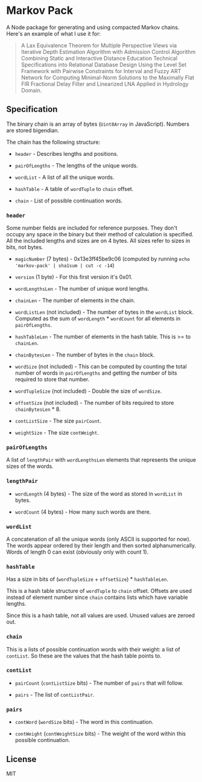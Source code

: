 # Markov Pack

A Node package for generating and using compacted Markov chains. Here's an example of what I use it for:

> A Lax Equivalence Theorem for Multiple Perspective Views via Iterative Depth Estimation Algorithm with Admission Control Algorithm Combining Static and Interactive Distance Education Technical Specifications into Relational Database Design Using the Level Set Framework with Pairwise Constraints for Interval and Fuzzy ART Network for Computing Minimal-Norm Solutions to the Maximally Flat FIR Fractional Delay Filter and Linearized LNA Applied in Hydrology Domain.

## Specification

The binary chain is an array of bytes (`Uint8Array` in JavaScript). Numbers are
stored bigendian.

The chain has the following structure:

- `header` - Describes lengths and positions.

- `pairOfLengths` - The lengths of the unique words.

- `wordList` - A list of all the unique words.

- `hashTable` - A table of `wordTuple` to `chain` offset.

- `chain` - List of possible continuation words.

### `header`

Some number fields are included for reference purposes. They don't occupy any
space in the binary but their method of calculation is specified. All the
included lengths and sizes are on 4 bytes. All sizes refer to sizes in bits, not
bytes.

- `magicNumber` (7 bytes) - 0x13e3ff45be9c06 (computed by running `echo
  'markov-pack' | sha1sum | cut -c -14`)

- `version` (1 byte) - For this first version it's 0x01.

- `wordLengthsLen` - The number of unique word lengths.

- `chainLen` - The number of elements in the chain.

- `wordListLen` (not included) - The number of bytes in the `wordList` block.
  Computed as the sum of `wordLength` * `wordCount` for all elements in
  `pairOfLengths`.

- `hashTableLen` - The number of elements in the hash table. This is >= to
  `chainLen`.

- `chainBytesLen` - The number of bytes in the `chain` block.

- `wordSize` (not included) - This can be computed by counting the total number
  of words in `pairOfLengths` and getting the number of bits required to store
  that number.

- `wordTupleSize` (not included) - Double the size of `wordSize`.

- `offsetSize` (not included) - The number of bits required to store
  `chainBytesLen` * 8.

- `contListSize` - The size `pairCount`.

- `weightSize` - The size `contWeight`.

### `pairOfLengths`

A list of `lengthPair` with `wordLengthsLen` elements that represents the unique
sizes of the words.

### `lengthPair`

- `wordLength` (4 bytes) - The size of the word as stored in `wordList` in
  bytes.

- `wordCount` (4 bytes) - How many such words are there.

### `wordList`

A concatenation of all the unique words (only ASCII is supported for now). The
words appear ordered by their length and then sorted alphanumerically. Words of
length 0 can exist (obviously only with count 1).

### `hashTable`

Has a size in bits of (`wordTupleSize` + `offsetSize`) * `hashTableLen`.

This is a hash table structure of `wordTuple` to `chain` offset. Offsets are
used instead of element number since `chain` contains lists which have variable
lengths.

Since this is a hash table, not all values are used. Unused values are zeroed
out.

### `chain`

This is a lists of possible continuation words with their weight: a list of
`contList`. So these are the values that the hash table points to.

### `contList`

- `pairCount` (`contListSize` bits) - The number of `pairs` that will follow.

- `pairs` - The list of `contListPair`.

### `pairs`

- `contWord` (`wordSize` bits) - The word in this continuation.

- `contWeight` (`contWeightSize` bits) - The weight of the word within this
  possible continuation.

## License

MIT
